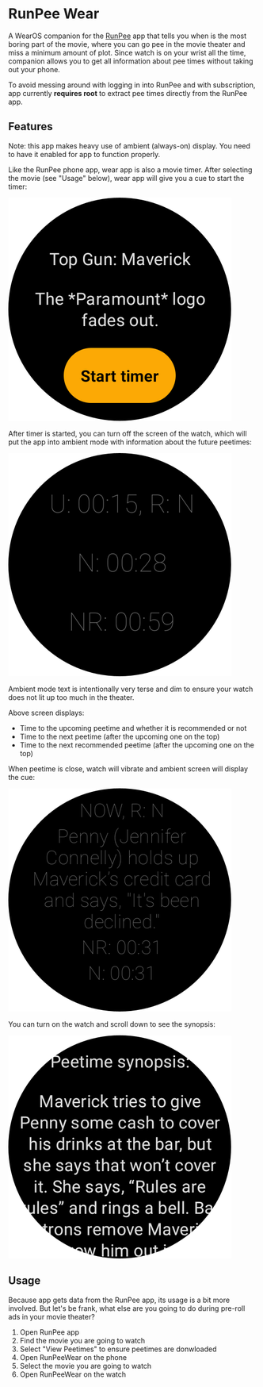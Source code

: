 # RunPee Wear

A WearOS companion for the [RunPee](https://runpee.com/) app that tells you when is the most boring part of the movie, where you can go pee
in the movie theater and miss a minimum amount of plot. Since watch is on your wrist all the time, companion allows you to get all
information about pee times without taking out your phone.

To avoid messing around with logging in into RunPee and with subscription, app currently **requires root**
to extract pee times directly from the RunPee app.

## Features

Note: this app makes heavy use of ambient (always-on) display. You need to have it enabled for app to function properly.

Like the RunPee phone app, wear app is also a movie timer. After selecting the movie (see "Usage" below), wear app will give you a cue to
start the timer:

![Timer Start](docs/timer_start.png)

After timer is started, you can turn off the screen of the watch, which will put the app into ambient mode with information about the future
peetimes:

![Next Peetime](docs/ambient_next_peetime.png)

Ambient mode text is intentionally very terse and dim to ensure your watch does not lit up too much in the theater.

Above screen displays:

* Time to the upcoming peetime and whether it is recommended or not
* Time to the next peetime (after the upcoming one on the top)
* Time to the next recommended peetime (after the upcoming one on the top)

When peetime is close, watch will vibrate and ambient screen will display the cue:

![Next Peetime](docs/ambient_pee_now.png)

You can turn on the watch and scroll down to see the synopsis:

![Synopsis](docs/synopsis.png)

## Usage

Because app gets data from the RunPee app, its usage is a bit more involved. But let's be frank, what else are you going to do during
pre-roll ads in your movie theater?

1. Open RunPee app
2. Find the movie you are going to watch
3. Select "View Peetimes" to ensure peetimes are donwloaded
4. Open RunPeeWear on the phone
5. Select the movie you are going to watch
6. Open RunPeeWear on the watch
